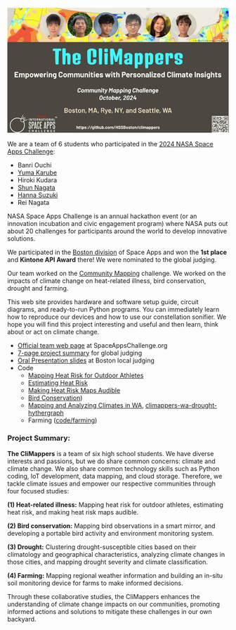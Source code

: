 <p align="center">
  <img src="images/climappers-logo.jpg" width="750" />
</p>

We are a team of 6 students who participated in the [2024 NASA Space Apps Challenge](https://www.spaceappschallenge.org/nasa-space-apps-2024/):

- Banri Ouchi
- [Yuma Karube](https://github.com/Pumagon)
- Hiroki Kudara
- [Shun Nagata](https://github.com/shunnagata35)
- [Hanna Suzuki](https://github.com/HSSBoston/)
- Rei Nagata

NASA Space Apps Challenge is an annual hackathon event (or an innovation incubation and civic engagement program) where NASA puts out about 20 challenges for participants around the world to develop innovative solutions.

We participated in the [Boston division](http://spaceappsboston.org/) of Space Apps and won the **1st place** and **Kintone API Award** there! We were nominated to the global judging.

<!--
We are excited to receive [a Global Finalist Honorable Mention](https://www.spaceappschallenge.org/2023/awards/honorable-mentions/) from 8,715 teams worldwide (57,999 participants from 152 countries) by NASA and 13 other nations' space agencies!
-->

Our team worked on the [Community Mapping](https://www.spaceappschallenge.org/nasa-space-apps-2024/challenges/community-mapping/) challenge. We worked on the impacts of climate change on heat-related illness, bird conservation, drought and farming. 

<!--
We built "smart" mirrors and picture frames, each of which downloads NASA's sonification data, replays its audio portion with a speaker and displays its video/image portion with a digital display. We also designed a new sonification algorithm that sonifies constellations. Our ultimate goal is to embed sonification to daily life and better disseminate cosmic soundscape. 
-->

This web site provides hardware and software setup guide, circuit diagrams, and ready-to-run Python programs. You can immediately learn how to reproduce our devices and how to use our constellation sonifier. We hope you will find this project interesting and useful and then learn, think about or act on climate change. 

- [Official team web page](https://www.spaceappschallenge.org/nasa-space-apps-2024/find-a-team/the-climappers/) at SpaceAppsChallenge.org
- [7-page project summary](https://docs.google.com/presentation/d/1-i9Uh-I4eNe0UzF6vLKNDByFIklReVsbWXHKadZfBYQ/edit?usp=sharing) for global judging
- [Oral Presentation slides](https://docs.google.com/presentation/d/1WeamII1KqAWI8Ihfe29W0ET_eX6rFyID953sO8JrFNA/edit?usp=sharing) at Boston local judging
- Code
  - [Mapping Heat Risk for Outdoor Athletes](code/wbgt/)
  - [Estimating Heat Risk](code/wbgt-classification)
  - [Making Heat Risk Maps Audible](code/wbgt-classification)
  - [Bird Conservation](code/birds))
  - [Mapping and Analyzing Climates in WA](wa-drought), [climappers-wa-drought-hythergraph](https://github.com/Pumagon/climappers-wa-drought-hythergraph)
  - Farming ([code/farming](code/farming))

<!-- 
- [Oral presentation video](https://youtu.be/knsCNAubOXA) for Boston local judging

- [Smart mirrors and picture frames](prototypes/)
- [Constellation Sonifier](sonifier/)
- Hardware setup: Required hardware, LED matrix wiring, e-paper wiring, circuit diagrams, and DIY tips.
- Software code: Raspberry Pi OS setup, required software libraries, online service accounts, and Python code.
<!-- Press coverage https://youtu.be/PuvCo-NGgwE -->

### Project Summary:

**The CliMappers** is a team of six high school students. We have diverse interests and passions, but we do share common concerns: climate and climate change. We also share common technology skills such as Python coding, IoT development, data mapping, and cloud storage. Therefore, we tackle climate issues and empower our respective communities through four focused studies:

**(1) Heat-related illness:** Mapping heat risk for outdoor athletes, estimating heat risk, and making heat risk maps audible.

**(2) Bird conservation:** Mapping bird observations in a smart mirror, and developing a portable bird activity and environment monitoring system. 

**(3) Drought:** Clustering drought-susceptible cities based on their climatology and geographical characteristics, analyzing climate changes in those cities, and mapping drought severity and climate classification.

**(4) Farming:** Mapping regional weather information and building an in-situ soil monitoring device for farms to make informed decisions. 

Through these collaborative studies, the CliMappers enhances the understanding of climate change impacts on our communities, promoting informed actions and solutions to mitigate these challenges in our own backyard.


